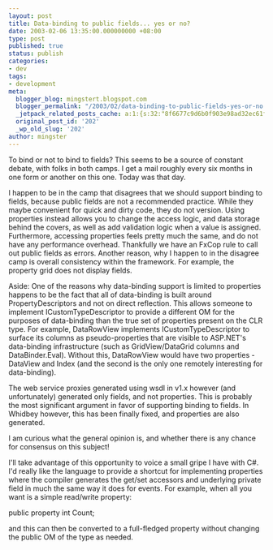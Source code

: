 ```yaml
---
layout: post
title: Data-binding to public fields... yes or no?
date: 2003-02-06 13:35:00.000000000 +08:00
type: post
published: true
status: publish
categories:
- dev
tags:
- development
meta:
  blogger_blog: mingstert.blogspot.com
  blogger_permalink: "/2003/02/data-binding-to-public-fields-yes-or-no.html"
  _jetpack_related_posts_cache: a:1:{s:32:"8f6677c9d6b0f903e98ad32ec61f8deb";a:2:{s:7:"expires";i:1446031856;s:7:"payload";a:3:{i:0;a:1:{s:2:"id";i:253;}i:1;a:1:{s:2:"id";i:121;}i:2;a:1:{s:2:"id";i:31;}}}}
  original_post_id: '202'
  _wp_old_slug: '202'
author: mingster
---
```

<p>To bind or not to bind to fields? This seems to be a source of constant debate, with folks in both camps. I get a mail roughly every six months in one form or another on this one. Today was that day.</p>
<p>I happen to be in the camp that disagrees that we should support binding to fields, because public fields are not a recommended practice. While they maybe convenient for quick and dirty code, they do not version. Using properties instead allows you to change the access logic, and data storage behind the covers, as well as add validation logic when a value is assigned. Furthermore, accessing properties feels pretty much the same, and do not have any performance overhead. Thankfully we have an FxCop rule to call out public fields as errors. Another reason, why I happen to in the disagree camp is overall consistency within the framework. For example, the property grid does not display fields.</p>
<p>Aside: One of the reasons why data-binding support is limited to properties happens to be the fact that all of data-binding is built around PropertyDescriptors and not on direct reflection. This allows someone to implement ICustomTypeDescriptor to provide a different OM for the purposes of data-binding than the true set of properties present on the CLR type. For example, DataRowView implements ICustomTypeDescriptor to surface its columns as pseudo-properties that are visible to ASP.NET's data-binding infrastructure (such as GridView/DataGrid columns and DataBinder.Eval). Without this, DataRowView would have two properties - DataView and Index (and the second is the only one remotely interesting for data-binding).</p>
<p>The web service proxies generated using wsdl in v1.x however (and unfortunately) generated only fields, and not properties. This is probably the most significant argument in favor of supporting binding to fields. In Whidbey however, this has been finally fixed, and properties are also generated.</p>
<p>I am curious what the general opinion is, and whether there is any chance for consensus on this subject!</p>
<p>I'll take advantage of this opportunity to voice a small gripe I have with C#. I'd really like the language to provide a shortcut for implementing properties where the compiler generates the get/set accessors and underlying private field in much the same way it does for events. For example, when all you want is a simple read/write property:</p>
<p>public property int Count;</p>
<p>and this can then be converted to a full-fledged property without changing the public OM of the type as needed.</p>
